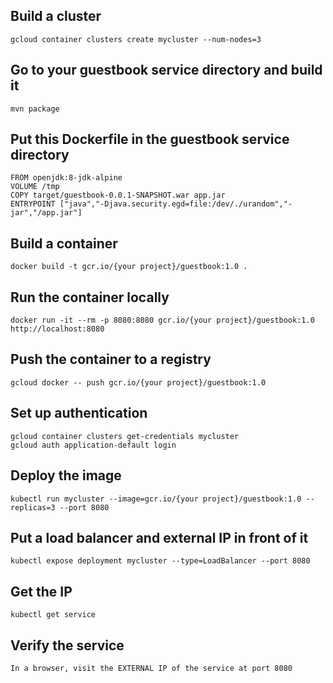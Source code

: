 ## Build a cluster
    gcloud container clusters create mycluster --num-nodes=3

## Go to your guestbook service directory and build it

    mvn package

## Put this Dockerfile in the guestbook service directory

    FROM openjdk:8-jdk-alpine
    VOLUME /tmp
    COPY target/guestbook-0.0.1-SNAPSHOT.war app.jar
    ENTRYPOINT ["java","-Djava.security.egd=file:/dev/./urandom","-jar","/app.jar"]

## Build a container
    docker build -t gcr.io/{your project}/guestbook:1.0 .

## Run the container locally

    docker run -it --rm -p 8080:8080 gcr.io/{your project}/guestbook:1.0
    http://localhost:8080

## Push the container to a registry

    gcloud docker -- push gcr.io/{your project}/guestbook:1.0

## Set up authentication

    gcloud container clusters get-credentials mycluster 
    gcloud auth application-default login

## Deploy the image

    kubectl run mycluster --image=gcr.io/{your project}/guestbook:1.0 --replicas=3 --port 8080

## Put a load balancer and external IP in front of it

    kubectl expose deployment mycluster --type=LoadBalancer --port 8080

## Get the IP

    kubectl get service

## Verify the service

    In a browser, visit the EXTERNAL IP of the service at port 8080